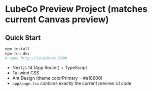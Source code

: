 # LubeCo Preview Project (matches current Canvas preview)

## Quick Start
```bash
npm install
npm run dev
# open http://localhost:3000
```

- Next.js 14 (App Router) + TypeScript
- Tailwind CSS
- Ant Design (theme colorPrimary = #e10600)
- `app/page.tsx` contains exactly the current preview UI code
